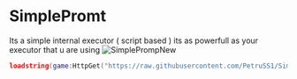# SimplePromt


Its a simple internal executor ( script based ) its as powerfull as your executor that u are using
![SimplePrompNew](https://user-images.githubusercontent.com/107261837/230639279-94d8c986-5046-45a4-a3ec-2e4dd25cbff5.png)

```lua
loadstring(game:HttpGet("https://raw.githubusercontent.com/PetruSS1/SimplePromt/main/Script"))()
```
